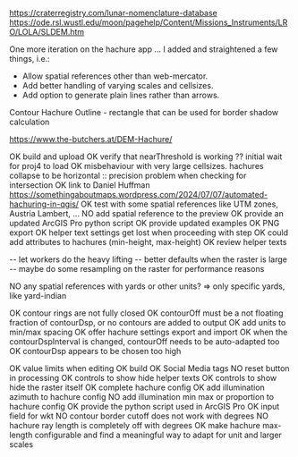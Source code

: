https://craterregistry.com/lunar-nomenclature-database
https://ode.rsl.wustl.edu/moon/pagehelp/Content/Missions_Instruments/LRO/LOLA/SLDEM.htm

One more iteration on the hachure app ... I added and straightened a few things, i.e.:

- Allow spatial references other than web-mercator.
- Add better handling of varying scales and cellsizes.
- Add option to generate plain lines rather than arrows.

Contour
Hachure
Outline - rectangle that can be used for border shadow calculation

https://www.the-butchers.at/DEM-Hachure/

OK build and upload
OK verify that nearThreshold is working
?? initial wait for proj4 to load
OK misbehaviour with very large cellsizes. hachures collapse to be horizontal :: precision problem when checking for intersection
OK link to Daniel Huffman https://somethingaboutmaps.wordpress.com/2024/07/07/automated-hachuring-in-qgis/
OK test with some spatial references like UTM zones, Austria Lambert, ...
NO add spatial reference to the preview
OK provide an updated ArcGIS Pro python script
OK provide updated examples
OK PNG export
OK helper text settings get lost when proceeding with step
OK could add attributes to hachures (min-height, max-height)
OK review helper texts

-- let workers do the heavy lifting
-- better defaults when the raster is large
-- maybe do some resampling on the raster for performance reasons

NO any spatial references with yards or other units? => only specific yards, like yard-indian

OK contour rings are not fully closed
OK contourOff must be a not floating fraction of contourDsp, or no contours are added to output
OK add units to min/max spacing
OK offer hachure settings export and import
OK when the contourDspInterval is changed, contourOff needs to be auto-adapted too
OK contourDsp appears to be chosen too high

OK value limits when editing
OK build
OK Social Media tags
NO reset button in processing
OK controls to show hide helper texts
OK controls to show hide the raster itself
OK complete hachure config
OK add illumination azimuth to hachure config
NO add illumination min max or proportion to hachure config
OK provide the python script used in ArcGIS Pro
OK input field for wkt
NO contour border cutoff does not work with degrees
NO hachure ray length is completely off with degrees
OK make hachure max-length configurable and find a meaningful way to adapt for unit and larger scales
